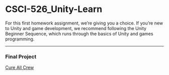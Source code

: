# CSCI-526_Unity-Learn

For this first homework assignment, we’re giving you a choice. If you’re new to Unity and game development, we recommend following the Unity Beginner Sequence, which runs through the basics of Unity and games programming.

---

### Final Project

[Cure All Crew](https://github.com/CSCI-526-Spring-2025/csci-526-final-project-team27)
